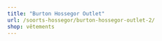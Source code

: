 ```yaml
---
title: "Burton Hossegor Outlet"
url: /soorts-hossegor/burton-hossegor-outlet-2/
shop: vêtements
---
```

